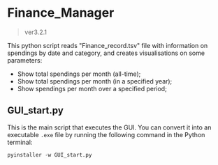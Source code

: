 # Finance_Manager
> ver3.2.1

This python script reads "Finance_record.tsv" file with information on spendings by date and category, and creates visualisations on some parameters:
- Show total spendings per month (all-time);
- Show total spendings per month (in a specified year);
- Show spendings per month over a specified period; 

## GUI_start.py

This is the main script that executes the GUI. You can convert it into an executable `.exe` file by running the following command in the Python terminal:
```py
pyinstaller -w GUI_start.py
```
